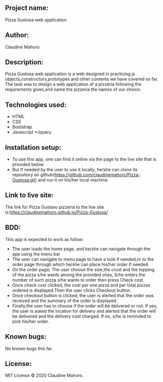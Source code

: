 ## Project name:
Pizza Gustosa web application 
## Author:
Claudine Mahoro
## Description:
Pizza Gustosa web application is a web designed in practicing js objects,constructors,prototypes and other contents we have covered so far. The task was to design a web application of a pizzeria following the requirements given,and name the pizzeria the names of our choice.
## Technologies used:
* HTML
* CSS
* Bootstrap
* Javascript
*Jquery
## Installation setup:
* To use this app, one can find it online via the page to the live site that is provided below.
* But If needed by the user to use it locally, he/she can clone its repository on github(https://github.com/claudinemahoro/Pizza-Gustosa.git) and run it on his/her local machine.
## Link to live site:
The link for Pizza Gustaso pizzeria to the live site is:https://claudinemahoro.github.io/Pizza-Gustosa/
## BDD:
This app is expected to work as follow:
* The user loads the home page, and he/she can navigate through the app using the menu bar
* The user can navigate to menu page to have a look if needed,or to the order page through which he/she can place his/her order if needed.
* On the order page; The user choose the size,the crust and the topping of the pizza s/he wants among the provided ones, S/he enters the number of such pizza s/he wants to order then press Check cost.
* Once check cost clicked, the cost per one pizza and per total pizzas ordered is displayed.Then the user clicks Checkout button.
* Once checkout button is clicked, the user is alerted that the order was received  and the summary of the order is displayed.
* Finally,the user has to choose if the order will be delivered or not. If yes, the user is asked the location for delivery and alerted  that the order will be delivered and the delivery cost charged. If no, s/he is reminded to pick his/her order. 
## Known bugs:
No known bugs this far.
## License:
MIT License &#169; 2020 Claudine Mahoro.